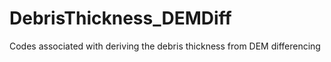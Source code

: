 # DebrisThickness_DEMDiff
Codes associated with deriving the debris thickness from DEM differencing
